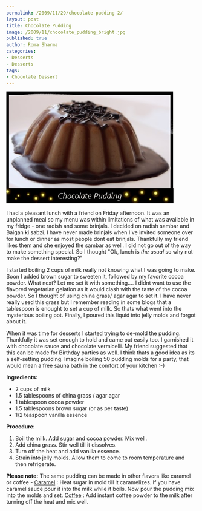 ```yaml
--- 
permalink: /2009/11/29/chocolate-pudding-2/
layout: post
title: Chocolate Pudding
image: /2009/11/chocolate_pudding_bright.jpg
published: true
author: Roma Sharma
categories: 
- Desserts
- Desserts
tags:
- Chocolate Dessert
---
```

<img class="alignnone size-full wp-image-2081" title="chocolate_pudding_bright" src="/2009/11/chocolate_pudding_bright.jpg" alt="chocolate_pudding_bright" width="442" height="295" />

I had a pleasant lunch with a friend on Friday afternoon. It was an unplanned meal so my menu was within limitations of what was available in my fridge - one radish and some brinjals. I decided on  radish sambar and Baigan ki sabzi. I have never made brinjals when I've invited someone over for lunch or dinner as most people dont eat brinjals. Thankfully my friend likes them and she enjoyed the sambar as well. I did not go out of the way to make something special. So I thought "Ok, lunch is <em>the usual</em> so why not make the dessert interesting?"<!--more-->

I started boiling 2 cups of milk really not knowing what I was going to make. Soon I added brown sugar to sweeten it, followed by my favorite cocoa powder. What next? Let me set it with something.... I didnt want to use the flavored vegetarian gelation as it would clash with the taste of the cocoa powder. So I thought of using china grass/ agar agar to set it. I have never really used this grass but I remember reading in some blogs that a tablespoon is enought to set a cup of milk. So thats what went into the mysterious boiling pot. Finally, I poured this liquid into jelly molds and forgot about it.

When it was time for desserts I started trying to de-mold the pudding. Thankfully it was set enough to hold and came out easily too. I garnished it with chocolate sauce and chocolate vermicelli. My friend suggested that this can be made for Birthday parties as well. I think thats a good idea as its a self-setting pudding. Imagine boiling 50 pudding molds for a party, that would mean a free sauna bath in the comfort of your kitchen :-)

<strong>Ingredients:</strong>
<ul>
	<li>2 cups of milk</li>
	<li>1.5 tablespoons of china grass / agar agar</li>
	<li>1 tablespoon cocoa powder</li>
	<li>1.5 tablespoons brown sugar (or as per taste)</li>
	<li>1/2 teaspoon vanilla essence</li>
</ul>
<strong>Procedure:</strong>
<ol>
	<li>Boil the milk. Add sugar and cocoa powder. Mix well.</li>
	<li>Add china grass. Stir well till it dissolves.</li>
	<li>Turn off the heat and add vanilla essence.</li>
	<li>Strain into jelly molds. Allow them to come to room temperature and then refrigerate.</li>
</ol>
<strong>Please note:</strong>
The same pudding can be made in other flavors like caramel or coffee -
<span style="text-decoration:underline;">Caramel</span><strong> :</strong> Heat sugar in mold till it caramelizes. If you have caramel sauce pour it into the milk while it boils. Now pour the pudding mix into the molds and set.
<span style="text-decoration:underline;">Coffee</span> : Add instant coffee powder to the milk after turning off the heat and mix well.
